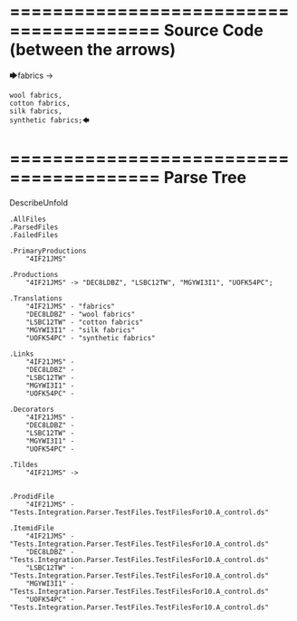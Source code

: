 ========================================
Source Code (between the arrows)
========================================

🡆fabrics ->

	wool fabrics,
	cotton fabrics,
	silk fabrics,
	synthetic fabrics;🡄

========================================
Parse Tree
========================================
DescribeUnfold

    .AllFiles
    .ParsedFiles
    .FailedFiles

    .PrimaryProductions
        "4IF21JMS" 

    .Productions
        "4IF21JMS" -> "DEC8LDBZ", "LSBC12TW", "MGYWI3I1", "UOFK54PC";

    .Translations
        "4IF21JMS" - "fabrics"
        "DEC8LDBZ" - "wool fabrics"
        "LSBC12TW" - "cotton fabrics"
        "MGYWI3I1" - "silk fabrics"
        "UOFK54PC" - "synthetic fabrics"

    .Links
        "4IF21JMS" - 
        "DEC8LDBZ" - 
        "LSBC12TW" - 
        "MGYWI3I1" - 
        "UOFK54PC" - 

    .Decorators
        "4IF21JMS" - 
        "DEC8LDBZ" - 
        "LSBC12TW" - 
        "MGYWI3I1" - 
        "UOFK54PC" - 

    .Tildes
        "4IF21JMS" -> 


    .ProdidFile
        "4IF21JMS" - "Tests.Integration.Parser.TestFiles.TestFilesFor10.A_control.ds"

    .ItemidFile
        "4IF21JMS" - "Tests.Integration.Parser.TestFiles.TestFilesFor10.A_control.ds"
        "DEC8LDBZ" - "Tests.Integration.Parser.TestFiles.TestFilesFor10.A_control.ds"
        "LSBC12TW" - "Tests.Integration.Parser.TestFiles.TestFilesFor10.A_control.ds"
        "MGYWI3I1" - "Tests.Integration.Parser.TestFiles.TestFilesFor10.A_control.ds"
        "UOFK54PC" - "Tests.Integration.Parser.TestFiles.TestFilesFor10.A_control.ds"

